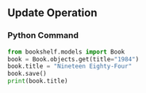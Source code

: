 ## Update Operation

### Python Command

```python
from bookshelf.models import Book
book = Book.objects.get(title="1984")
book.title = "Nineteen Eighty-Four"
book.save()
print(book.title)
